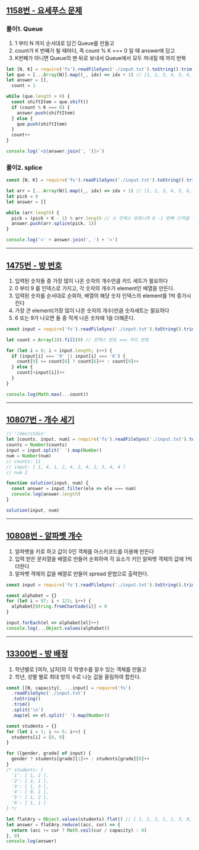 ## [1158번 - 요세푸스 문제](https://www.acmicpc.net/problem/1158)

### 풀이1. Queue

1. 1 부터 N 까지 순서대로 담긴 Queue를 만들고
2. count가 K 번째가 될 때마다, 즉 count % K === 0 일 때 answer에 담고
3. K번째가 아니면 Queue의 맨 뒤로 보내서 Queue에서 모두 꺼내질 때 까지 반복

```js
let [N, K] = require('fs').readFileSync('./input.txt').toString().trim().split(' ').map(Number)
let que = [...Array(N)].map((_, idx) => idx + 1) // [1, 2, 3, 4, 5, 6, 7]
let answer = [],
  count = 1

while (que.length > 0) {
  const shiftItem = que.shift()
  if (count % K === 0) {
    answer.push(shiftItem)
  } else {
    que.push(shiftItem)
  }
  count++
}

console.log(`<${answer.join(', ')}>`)
```

### 풀이2. splice

```js
const [N, K] = require('fs').readFileSync('./input.txt').toString().trim().split(' ').map(Number)

let arr = [...Array(N)].map((_, idx) => idx + 1) // [1, 2, 3, 4, 5, 6, 7]
let pick = 0
let answer = []

while (arr.length) {
  pick = (pick + K - 1) % arr.length // ① 인덱스 번호니까 K -1 번째 ②꺼낼 번째 수가 arr.length를 넘어가지 않도록
  answer.push(arr.splice(pick, 1))
}

console.log('<' + answer.join(', ') + '>')
```

---

## [1475번 - 방 번호](https://www.acmicpc.net/problem/1475)

1. 입력된 숫자들 중 가장 많이 나온 숫자의 개수만큼 카드 세트가 필요하다
2. 0 부터 9 를 인덱스로 가지고, 각 숫자의 개수가 element인 배열을 만든다.
3. 입력된 숫자를 순서대로 순회하, 배열의 해당 숫자 인덱스의 element를 1씩 증가시킨다
4. 가장 큰 element(가장 많이 나온 숫자의 개수)만큼 숫자세트는 필요하다
5. 6 또는 9가 나오면 둘 중 적게 나온 숫자에 1을 더해준다.

```js
const input = require('fs').readFileSync('./input.txt').toString().trim()

let count = Array(10).fill(0) // 인덱스 번호 === 카드 번호

for (let i = 0; i < input.length; i++) {
  if (input[i] === '9' || input[i] === '6') {
    count[9] >= count[6] ? count[6]++ : count[9]++
  } else {
    count[+input[i]]++
  }
}

console.log(Math.max(...count))
```

---

## [10807번 - 개수 세기](https://www.acmicpc.net/problem/10807)

```js
// '/dev/stdin'
let [counts, input, num] = require('fs').readFileSync('./input.txt').toString().trim().split('\n')
counts = Number(counts)
input = input.split(' ').map(Number)
num = Number(num)
// counts: 11
// input: [ 1, 4, 1, 2, 4, 2, 4, 2, 3, 4, 4 ]
// num 2

function solution(input, num) {
  const answer = input.filter(ele => ele === num)
  console.log(answer.length)
}

solution(input, num)
```

---

## [10808번 - 알파벳 개수](https://www.acmicpc.net/problem/10808)

1. 알파벳을 키로 하고 값이 0인 객체를 아스키코드를 이용해 만든다
2. 입력 받은 문자열을 배열로 만들어 순회하며 각 요소가 키인 알파벳 객체의 값에 1씩 더한다
3. 알파벳 객체의 값을 배열로 만들어 spread 문법으로 출력한다.

```js
const input = require('fs').readFileSync('./input.txt').toString().trim().split('')

const alphabet = {}
for (let i = 97; i < 123; i++) {
  alphabet[String.fromCharCode(i)] = 0
}

input.forEach(el => alphabet[el]++)
console.log(...Object.values(alphabet))
```

---

## [13300번 - 방 배정](https://www.acmicpc.net/problem/13300)

1. 학년별로 [여자, 남자]의 각 학생수를 알수 있는 객체를 만들고
2. 학년, 성별 별로 최대 방의 수로 나눈 값을 올림하여 합친다.

```js
const [[N, capacity], ...input] = require('fs')
  .readFileSync('./input.txt')
  .toString()
  .trim()
  .split('\n')
  .map(el => el.split(' ').map(Number))

const students = {}
for (let i = 1; i <= 6; i++) {
  students[i] = [0, 0]
}

for ([gender, grade] of input) {
  gender ? students[grade][1]++ : students[grade][0]++
}
/* students: {
  '1': [ 1, 2 ],
  '2': [ 2, 1 ],
  '3': [ 1, 3 ],
  '4': [ 0, 1 ],
  '5': [ 1, 2 ],
  '6': [ 1, 1 ]
} */

let flatAry = Object.values(students).flat() // [ 1, 2, 2, 1, 1, 3, 0, 1, 1, 2, 1, 1 ]
let answer = flatAry.reduce((acc, cur) => {
  return (acc += cur ? Math.ceil(cur / capacity) : 0)
}, 0)
console.log(answer)
```
